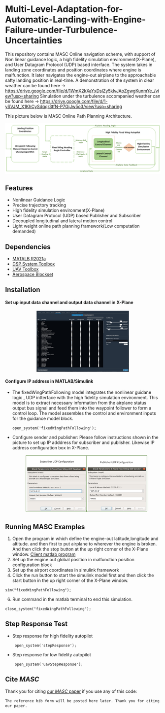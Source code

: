 # Multi-Level-Adaptation-for-Automatic-Landing-with-Engine-Failure-under-Turbulence-Uncertainties

This repository contains MASC Online navigation scheme, with support of Non linear guidance logic, a high fidelity simulation environment(X-Plane), and User Datagram Protocol (UDP) based interface. The system takes in landing zone coordinates and position coordinates where engine is malfunction. It later navigates the engine-out airplane to the approachable safty landing position in real-time. A demonstration of the system in clear weather can be found here -> https://drive.google.com/file/d/1WmX2kXaYxDslZy5klvJAoZgwgKunmYe_/view?usp=sharing
Simulation under the turbulence accompanied weather can be found here -> https://drive.google.com/file/d/1-ySVJM_X1KhCySdqqr3tfN-P7GjJw5o3/view?usp=sharing

This picture below is MASC Online Path Planning Architecture.
<p align='center'>
    <img src="/TuningWaypointFollowerForFixedWingUAVExample/graph/MASC Autopilot.png" alt="drawing" width="700"/>
</p>


## Features

- Nonlinear Guidance Logic
- Precise trajectory tracking
- High fidelity simulation environment(X-Plane)
- User Datagram Protocol (UDP) based Publisher and Subscriber
- Decoupled longitudinal and lateral motion control
- Light weight online path planning framework(Low computation demanded)

## Dependencies

- [MATALB R2021a](https://www.mathworks.com/products/new_products/previous_release_overview.html)
- [DSP System Toolbox](https://www.mathworks.com/products/dsp-system.html)
- [UAV Toolbox](https://www.mathworks.com/products/uav.html)
- [Aerospace Blockset](https://www.mathworks.com/products/aerospace-blockset.html)


## Installation


#### Set up input data channel and output data channel in X-Plane

   <p align='center'>
    <img src="/TuningWaypointFollowerForFixedWingUAVExample/graph/IO_configure.png" alt="drawing" width="300"/>
   </p>

#### Configure IP address in MATLAB/Simulink

- The fixedWingPathFollowing model integrates the nonlinear guidane logic , UDP intterface
  with the high fidelity simulation environment. This model is to extract necessary information
  from the airplane status output bus signal and feed them into the waypoint follower to form 
  a control loop. The model assembles the control and environment inputs for the guidance model
  block.
 
   ```
   open_system('fixedWingPathFollowing');
   ```
-  Configure sender and publisher: Please follow instructions shown in the picture to set up 
   IP adddress for subscriber and publisher. Likewise  IP address configuration box in X-Plane.
   
   <p align='center'>
    <img src="/TuningWaypointFollowerForFixedWingUAVExample/graph/UDP Configuration.png" alt="drawing" width="400"/>
   </p>
   


    
## Running MASC Examples
   
1.  Open the program in which define the engine-out latitude,longitude and altitude. and then first 
    to put airplane to wherever the engine is broken. And then click the stop button at the up right 
    corner of the X-Plane window. 
    [Client matlab program](https://github.com/haotiangu/XPlaneConnect.git)
2.  Set up the engine out global position in malfunction position configuration block
3.  Set up the airport coordinates in simulink framework
4.  Click the run button to start the simulink model first and then click the start button in the up right
   corner of the X-Plane window.   
   ```
   sim("fixedWingPathFollowing");
   ``` 
6.  Run command in the matlab terminal to end this simulation.
 
   ```
   close_system("fixedWingPathFollowing");
   ``` 

## Step Response Test

- Step response for high fidelity autopilot
   ```
    open_system('stepResponse');
   ```

- Step response for low fidelity autopilot
   ```
    open_system('uavStepResponse');
   ```
## Cite *MASC*

Thank you for citing [our *MASC* paper](./AIAA_SciTech_2023___Automatic_Emergency_Landing.pdf) if you use any of this code: 
```
The reference bib form will be posted here later. Thank you for citing our paper.
```


